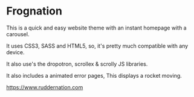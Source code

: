 # Frognation

This is a quick and easy website theme with an instant homepage with a carousel.

It uses CSS3, SASS and HTML5, so, it's pretty much compatible with any device.

It also use's the dropotron, scrollex & scrolly JS libraries.

It also includes a animated error pages, This displays a rocket moving.

https://www.ruddernation.com

